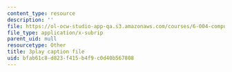 ```yaml
---
content_type: resource
description: ''
file: https://ol-ocw-studio-app-qa.s3.amazonaws.com/courses/6-004-computation-structures-spring-2017/bfab61c8d823f415b4f9c0d40b567808_VxVF6QzwtwI.srt
file_type: application/x-subrip
parent_uid: null
resourcetype: Other
title: 3play caption file
uid: bfab61c8-d823-f415-b4f9-c0d40b567808
---
```

